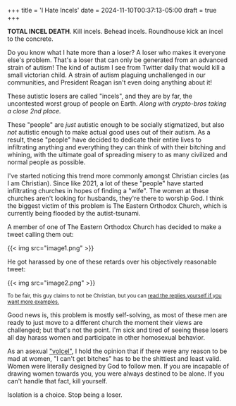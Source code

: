 +++
title = 'I Hate Incels'
date = 2024-11-10T00:37:13-05:00
draft = true
+++

**TOTAL INCEL DEATH**. Kill incels. Behead incels. Roundhouse kick an incel to the concrete.

Do you know what I hate more than a loser? A loser who makes it everyone else's problem. That's a loser that can only be generated from an advanced strain of autism! The kind of autism I see from Twitter daily that would kill a small victorian child. A strain of autism plaguing unchallenged in our communities, and President Reagan isn't even doing anything about it!

These autistic losers are called "incels", and they are by far, the uncontested worst group of people on Earth. *Along with crypto-bros taking a close 2nd place.*

These "people" are *just* autistic enough to be socially stigmatized, but also *not* autistic enough to make actual good uses out of their autism. As a result, these "people" have decided to dedicate their entire lives to infiltrating anything and everything they can think of with their bitching and whining, with the ultimate goal of spreading misery to as many civilized and normal people as possible.

I've started noticing this trend more commonly amongst Christian circles (as I am Christian). Since like 2021, a lot of these "people" have started infiltrating churches in hopes of finding a "wife". The women at these churches aren't looking for husbands, they're there to worship God. I think the biggest victim of this problem is The Eastern Orthodox Church, which is currently being flooded by the autist-tsunami.

A member of one of The Eastern Orthodox Church has decided to make a tweet calling them out:

{{< img src="image1.png" >}}

He got harassed by one of these retards over his objectively reasonable tweet:

{{< img src="image2.png" >}}

<small>To be fair, this guy claims to not be Christian, but you can <a href="https://x.com/AudioScribeOW/status/1855022430026334378">read the replies yourself if you want more examples.</a></small>

Good news is, this problem is mostly self-solving, as most of these men are ready to just move to a different church the moment their views are challenged; but that's not the point. I'm sick and tired of seeing these losers all day harass women and participate in other homosexual behavior.

As an asexual ["volcel"](https://en.wiktionary.org/wiki/volcel), I hold the opinion that if there were any reason to be mad at women, "I can't get bitches" has to be the shittiest and least valid. Women were literally designed by God to follow men. If you are incapable of drawing women towards you, you were always destined to be alone. If you can't handle that fact, kill yourself.

Isolation is a choice. Stop being a loser.